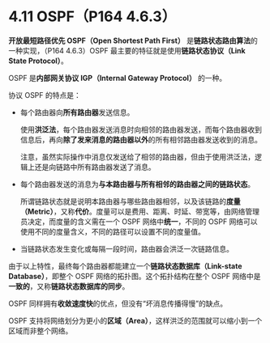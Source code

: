 # 4.11 OSPF（P164 4.6.3）

**开放最短路径优先 OSPF（Open Shortest Path First）** 是**链路状态路由算法**的一种实现，（P164 4.6.3）OSPF 最主要的特征就是使用**链路状态协议（Link State Protocol）**。

OSPF 是**内部网关协议 IGP（Internal Gateway Protocol）** 的一种。

协议 OSPF 的特点是：

+ 每个路由器向**所有路由器**发送信息。

  使用**洪泛法**，每个路由器发送消息时向相邻的路由器发送，而每个路由器收到信息后，再向**除了发来消息的路由器以外**的所有相邻路由器发送收到的消息。

  注意，虽然实际操作中消息仅发送给了相邻的路由器，但由于使用洪泛法，逻辑上还是向链路中所有路由器发送了消息。

+ 每个路由器发送的消息为**与本路由器与所有相邻的路由器之间的链路状态**。

  所谓链路状态就是说明本路由器与哪些路由器相邻，以及该链路的**度量（Metric）**，又称**代价**。度量可以是费用、距离、时延、带宽等，由网络管理员决定，而度量的含义需在一个 OSPF 网络中**统一**，不同的 OSPF 网络可以使用不同的度量含义，不同的路径可以设置不同的度量值。

+ 当链路状态发生变化或每隔一段时间，路由器会洪泛一次链路信息。

由于以上特性，最终每个路由器都能建立一个**链路状态数据库（Link-state Database）**，即整个 OSPF 网络的拓扑图。这个拓扑结构在整个 OSPF 网络中是**一致的**，又称**链路状态数据库的同步**。

OSPF 同样拥有**收敛速度快**的优点，但没有“坏消息传播得慢”的缺点。

OSPF 支持将网络划分为更小的**区域（Area）**，这样洪泛的范围就可以缩小到一个区域而非整个网络。